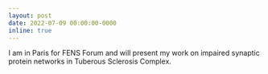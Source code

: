 ```yaml
---
layout: post
date: 2022-07-09 00:00:00-0000
inline: true
---
```


I am in Paris for FENS Forum and will present my work on impaired synaptic protein networks in Tuberous Sclerosis Complex.